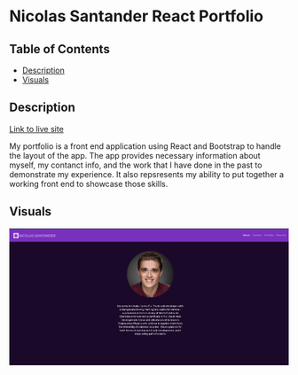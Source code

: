 # Nicolas Santander React Portfolio

## Table of Contents
* [Description](#description)
* [Visuals](#visuals)

## Description

[Link to live site](https://nsantander1095.github.io/nsantander-portfolio/)

My portfolio is a front end application using React and Bootstrap to handle the layout of the app. The app provides necessary information about myself, my contanct info, and the work that I have done in the past to demonstrate my experience. It also repsresents my ability to put together a working front end to showcase those skills. 

## Visuals

![Screenshot of portfolio](./src/assets/images/portfolio-screenshot.png)